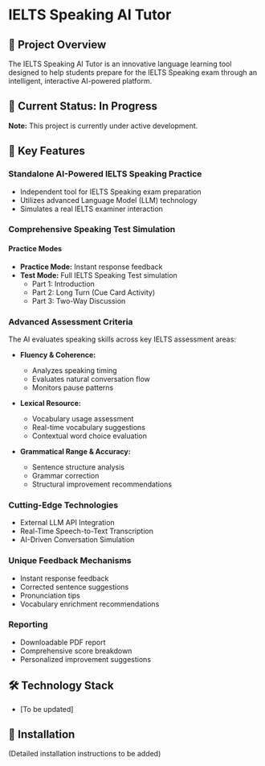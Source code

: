 
# IELTS Speaking AI Tutor

## 🌟 Project Overview

The IELTS Speaking AI Tutor is an innovative language learning tool designed to help students prepare for the IELTS Speaking exam through an intelligent, interactive AI-powered platform.

## 🚧 Current Status: In Progress

**Note:** This project is currently under active development.

## 🎯 Key Features

### Standalone AI-Powered IELTS Speaking Practice

- Independent tool for IELTS Speaking exam preparation
- Utilizes advanced Language Model (LLM) technology
- Simulates a real IELTS examiner interaction

### Comprehensive Speaking Test Simulation

#### Practice Modes
- **Practice Mode:** Instant response feedback
- **Test Mode:** Full IELTS Speaking Test simulation
  - Part 1: Introduction
  - Part 2: Long Turn (Cue Card Activity)
  - Part 3: Two-Way Discussion

### Advanced Assessment Criteria

The AI evaluates speaking skills across key IELTS assessment areas:
- **Fluency & Coherence:** 
  - Analyzes speaking timing
  - Evaluates natural conversation flow
  - Monitors pause patterns

- **Lexical Resource:**
  - Vocabulary usage assessment
  - Real-time vocabulary suggestions
  - Contextual word choice evaluation

- **Grammatical Range & Accuracy:**
  - Sentence structure analysis
  - Grammar correction
  - Structural improvement recommendations

### Cutting-Edge Technologies
- External LLM API Integration
- Real-Time Speech-to-Text Transcription
- AI-Driven Conversation Simulation

### Unique Feedback Mechanisms
- Instant response feedback
- Corrected sentence suggestions
- Pronunciation tips
- Vocabulary enrichment recommendations

### Reporting
- Downloadable PDF report
- Comprehensive score breakdown
- Personalized improvement suggestions

## 🛠 Technology Stack
- [To be updated]

## 🚀 Installation
(Detailed installation instructions to be added)